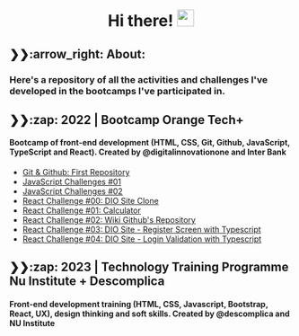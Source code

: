 <h1 align="center"> Hi there!
  <img src="https://media.giphy.com/media/hvRJCLFzcasrR4ia7z/giphy.gif" width="30px"/>
</h1>

<h2>❯❯:arrow_right: About:</h2>
  <h3>Here's a repository of all the activities and challenges I've developed in the bootcamps I've participated in.</h3>

<h2>❯❯:zap: 2022 | Bootcamp Orange Tech+</h2>
<h4>Bootcamp of front-end development (HTML, CSS, Git, Github, JavaScript, TypeScript and React). Created by @digitalinnovationone and Inter Bank</h4>

- [Git & Github: First Repository](https://github.com/Bootcamp-Orange-Tech/dio-desafio-git-github)
- [JavaScript Challenges #01](https://github.com/Bootcamp-Orange-Tech/js-challenges-01)
- [JavaScript Challenges #02](https://github.com/Bootcamp-Orange-Tech/js-challenges-02)
- [React Challenge #00: DIO Site Clone](https://github.com/Bootcamp-Orange-Tech/dio-clone-site)
- [React Challenge #01: Calculator](https://github.com/Bootcamp-Orange-Tech/trilha-react-desafio-1)
- [React Challenge #02: Wiki Github's Repository](https://github.com/Bootcamp-Orange-Tech/trilha-react-desafio-2)
- [React Challenge #03: DIO Site - Register Screen with Typescript](https://github.com/Bootcamp-Orange-Tech/trilha-react-desafio-3)
- [React Challenge #04: DIO Site - Login Validation with Typescript](https://github.com/Bootcamp-Orange-Tech/trilha-react-desafio-4)

<h2>❯❯:zap: 2023 | Technology Training Programme Nu Institute + Descomplica</h2>
<h4>Front-end development training (HTML, CSS, Javascript, Bootstrap, React, UX), design thinking and soft skills. Created by @descomplica and NU Institute</h4>


